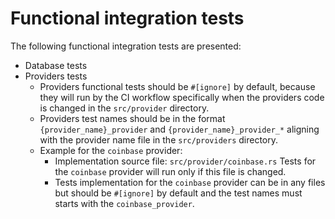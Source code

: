 # Functional integration tests

The following functional integration tests are presented:

* Database tests
* Providers tests
  * Providers functional tests should be `#[ignore]` by default, because they will run by 
    the CI workflow specifically when the providers code is changed in the `src/provider`
    directory.
  * Providers test names should be in the format `{provider_name}_provider` and 
    `{provider_name}_provider_*` aligning with the provider name file in the 
    `src/providers` directory.
  * Example for the `coinbase` provider:
    * Implementation source file: `src/provider/coinbase.rs`
      Tests for the `coinbase` provider will run only if this file is changed.
    * Tests implementation for the `coinbase` provider can be in any files but should be
      `#[ignore]` by default and the test names must starts with the 
      `coinbase_provider`.
